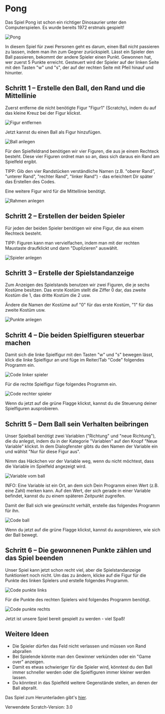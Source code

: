 Pong
====

Das Spiel Pong ist schon ein richtiger Dinosaurier unter den Computerspielen. Es wurde bereits 1972 erstmals gespielt!

![Pong](images/pong.jpg)

In diesem Spiel für zwei Personen geht es darum, einen Ball nicht passieren zu lassen, indem man ihn zum Gegner zurückspielt.
Lässt ein Spieler den Ball passieren, bekommt der andere Spieler einen Punkt. Gewonnen hat, wer zuerst 5 Punkte erreicht.
Gesteuert wird der Spieler auf der linken Seite mit den Tasten "w" und "s", der auf der rechten Seite mit Pfeil hinauf und hinunter.

Schritt 1 – Erstelle den Ball, den Rand und die Mittellinie 
-----------------------------------------------------------

Zuerst entferne die nicht benötigte Figur "Figur1" (Scratchy), indem du auf das kleine Kreuz bei der Figur klickst.

![Figur entfernen](images/figur1_entfernen.jpg)

Jetzt kannst du einen Ball als Figur hinzufügen. 

![Ball anlegen](images/ball_anlegen.jpg)

Für den Spielfeldrand benötigen wir vier Figuren, die aus je einem Rechteck besteht. Diese vier Figuren ordnet man so an, dass
sich daraus ein Rand am Spielfeld ergibt.

TIPP: Gib den vier Randstücken verständliche Namen (z.B. "oberer Rand", "unterer Rand", "rechter Rand", "linker Rand") - das 
erleichtert Dir später das Erstellen des Codes.

Eine weitere Figur wird für die Mittellinie benötigt.

![Rahmen anlegen](images/rahmen_anlegen.jpg)

Schritt 2 – Erstellen der beiden Spieler 
---------------------------------------

Für jeden der beiden Spieler benötigen wir eine Figur, die aus einem Rechteck besteht. 

TIPP: Figuren kann man vervielfachen, indem man mit der rechten Maustaste draufklickt und dann "Duplizieren" auswählt.

![Spieler anlegen](images/spieler_anlegen.jpg)

Schritt 3 – Erstelle der Spielstandanzeige 
------------------------------------------

Zum Anzeigen des Spielstands benutzen wir zwei Figuren, die je sechs Kostüme besitzen. Das erste Kostüm stellt die Ziffer 0 dar, 
das zweite Kostüm die 1, das dritte Kostüm die 2 usw.

Ändere die Namen der Kostüme auf "0" für das erste Kostüm, "1" für das zweite Kostüm usw.

![Punkte anlegen](images/punkte_anlegen.jpg)

Schritt 4 – Die beiden Spielfiguren steuerbar machen
----------------------------------------------------

Damit sich die linke Spielfigur mit den Tasten "w" und "s" bewegen lässt, klick die linke Spielfigur an und füge im Reiter/Tab "Code" 
folgendes Programm ein.

![Code linker spieler](images/code_linker_spieler.jpg)

Für die rechte Spielfigur füge folgendes Programm ein.

![Code rechter spieler](images/code_rechter_spieler.jpg)

Wenn du jetzt auf die grüne Flagge klickst, kannst du die Steuerung deiner Spielfiguren ausprobieren.

Schritt 5 – Dem Ball sein Verhalten beibringen
----------------------------------------------

Unser Spielball benötigt zwei Variablen ("Richtung" und "neue Richtung"), die du anlegst, indem du in der Kategorie "Variablen" auf den Knopf 
"Neue Variable" klickst. In dem Dialogfenster gibts du den Namen der Variable ein und wählst "Nur für diese Figur aus".

Nimm das Häckchen vor der Variable weg, wenn du nicht möchtest, dass die Variable im Spielfeld angezeigt wird.

![Variable vom ball](images/variablen_vom_ball.jpg)

INFO: Eine Variable ist ein Ort, an dem sich Dein Programm einen Wert (z.B. eine Zahl) merken kann. Auf den Wert, der sich gerade in einer 
Variable befindet, kannst du zu einem späteren Zeitpunkt zugreifen.

Damit der Ball sich wie gewünscht verhält, erstelle das folgendes Programm für ihn.

![Code ball](images/code_ball.jpg)

Wenn du jetzt auf die grüne Flagge klickst, kannst du ausprobieren, wie sich der Ball bewegt.

Schritt 6 – Die gewonnenen Punkte zählen und das Spiel beenden
--------------------------------------------------------------

Unser Spiel kann jetzt schon recht viel, aber die Spielstandanzeige funktioniert noch nicht. Um das zu ändern, klicke auf die Figur für 
die Punkte des linken Spielers und erstelle folgendes Programm.

![Code punkte links](images/code_punkte_links.jpg)

Für die Punkte des rechten Spielers wird folgendes Programm benötigt.

![Code punkte rechts](images/code_punkte_rechts.jpg)

Jetzt ist unsere Spiel bereit gespielt zu werden - viel Spaß!

Weitere Ideen
--------------

* Die Spieler dürfen das Feld nicht verlassen und müssen von Rand abprallen
* Bei Spielende könnte man den Gewinner verkünden oder ein "Game over" anzeigen.
* Damit es etwas schwieriger für die Spieler wird, könntest du den Ball immer schneller werden oder die Spielfiguren immer kleiner werden lassen.
* Du könntest in das Spielfeld weitere Gegenstände stellen, an denen der Ball abprallt.

Das Spiel zum Herunterladen gibt's [hier](src/pong.sb3).

Verwendete Scratch-Version: 3.0